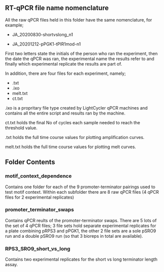 ## RT-qPCR file name nomenclature

All the raw qPCR files held in this folder have the same nomenclature, for example;

- JA_20200830-shortvslong_n1

- JA_20201212-pPGK1-tPIR1mod-n1

First two letters state the initials of the person who ran the experiment, then the date the qPCR was ran, the experimental name the results refer to and finally which experimental replicate the results are part of.

In addition, there are four files for each experiment, namely; 

- .txt
- .ixo
- melt.txt
- ct.txt

.ixo is a propritary file type created by LightCycler qPCR machines and contains all the entire script and results ran by the machine.

ct.txt holds the final No of cycles each sample needed to reach the threshold value.

.txt holds the full time course values for plotting amplification curves.

melt.txt  holds the full time course values for plotting melt curves.

## Folder Contents

### motif_context_dependence
Contains one folder for each of the 9 promoter-terminator pairings used to test motif context. Within each subfolder there are 8 raw qPCR files (4 qPCR files for 2 experimental replicates)

### promoter_terminator_swaps
Contains qPCR reults of the promoter-terminator swaps. There are 5 lots of the set of 4 qPCR files; 3 file sets hold separate experimental replicates for a plate combining pRPS3 and pPGK1, the other 2 file sets are a sole pSRO9 run and a double pSRO9 run (so that 3 bioreps in total are available). 

### RPS3_SRO9_short_vs_long
Contains two experimental replicates for the short vs long terminator length assay. 
